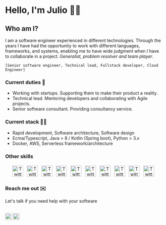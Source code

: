 # Hello, I'm Julio 👋🤓

## Who am I?
I am a software engineer experienced in different technologies. Through the years I have had the opportunity to work with different languages, frameworks, and systems, enabling me to have wide judgment when I have to collaborate in a project. *Generalist, problem resolver and team player*.
```
[Senior software engineer, Technical lead, Fullstack developer, Cloud Engineer]
```

### Current duties 💼
* Working with startups. Supporting them to make their product a reality.
* Technical lead. Mentoring developers and collaborating with Agile projects.
* Senior software consultant. Providing consultancy service.

### Current stack 👨‍💻
* Rapid development, Software architecture, Software design
* Ecma/Typescript, Java > 8 / Kotlin (Spring boot), Python > 3.x 
* Docker, AWS, Serverless framework/architecture 

### Other skills
<p align="center">
    <img src="https://www.svgrepo.com/show/303157/react-logo.svg" alt="Twitter" width="35" height="35" style="vertical-align:top; margin:4px" />
    <img src="https://www.svgrepo.com/show/184143/java.svg" alt="Twitter" width="35" height="35" style="vertical-align:top; margin:4px" />
    <img src="https://www.svgrepo.com/show/303617/kotlin-1-logo.svg" alt="Twitter" width="35" height="35" style="vertical-align:top; margin:4px" />
    <img src="https://www.svgrepo.com/show/122388/python-snake.svg" alt="Twitter" width="35" height="35" style="vertical-align:top; margin:4px" />
    <img src="https://www.svgrepo.com/show/303231/docker-logo.svg" alt="Twitter" width="35" height="35" style="vertical-align:top; margin:4px" />
    <img src="https://www.svgrepo.com/show/184138/linux.svg" alt="Twitter" width="35" height="35" style="vertical-align:top; margin:4px" />
    <img src="https://www.svgrepo.com/show/303369/amazon-web-services-logo.svg" alt="Twitter" width="35" height="35" style="vertical-align:top; margin:4px" />
    <img src="https://www.svgrepo.com/show/255832/sql.svg" alt="Twitter" width="35" height="35" style="vertical-align:top; margin:4px" />
    <img src="https://www.svgrepo.com/show/303266/nodejs-icon-logo.svg" alt="Twitter" width="35" height="35" style="vertical-align:top; margin:4px" />
    <img src="https://www.svgrepo.com/show/303600/typescript-logo.svg" alt="Twitter" width="35" height="35" style="vertical-align:top; margin:4px" />
</p>

### Reach me out ✉️
Let's talk if you need help with your software
</br>
</br>
<p align="center">
    <a href="https://twitter.com/juhunuque92">
    <img align="left" alt="Julio Núñez| Twitter" width="22px" src="https://cdn.jsdelivr.net/npm/simple-icons@v3/icons/twitter.svg" />
    </a>&nbsp;
    <a href="https://www.linkedin.com/in/julio-nu%C3%B1ez-quesada-0609b9b9/">
    <img align="left" alt="Linkedin" width="22px" src="https://cdn.jsdelivr.net/npm/simple-icons@v3/icons/linkedin.svg" />
    </a>
</p>



<!--
**juhunuque/juhunuque** is a ✨ _special_ ✨ repository because its `README.md` (this file) appears on your GitHub profile.

Here are some ideas to get you started:

- 🔭 I’m currently working on ...
- 🌱 I’m currently learning ...
- 👯 I’m looking to collaborate on ...
- 🤔 I’m looking for help with ...
- 💬 Ask me about ...
- 📫 How to reach me: ...
- 😄 Pronouns: ...
- ⚡ Fun fact: ...
-->

